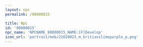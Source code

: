 ```yaml
---
layout: npc
permalink: /90000015

title: Npc
id: '90000015'
npc_name: 'NPCNAME_90000015_NAME:[F]Develop'
icon_url: 'portrait/mob/21010023_m_kritiasslimepurple_p.png'
---
```

